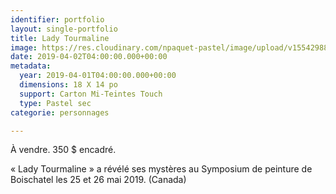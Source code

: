 ```yaml
---
identifier: portfolio
layout: single-portfolio
title: Lady Tourmaline
image: https://res.cloudinary.com/npaquet-pastel/image/upload/v1554298819/IMG_3940.jpg
date: 2019-04-02T04:00:00.000+00:00
metadata:
  year: 2019-04-01T04:00:00.000+00:00
  dimensions: 18 X 14 po
  support: Carton Mi-Teintes Touch
  type: Pastel sec
categorie: personnages

---
```

À vendre. 350 $ encadré.

« Lady Tourmaline » a révélé ses mystères au Symposium de peinture de Boischatel les 25 et 26 mai 2019. (Canada)